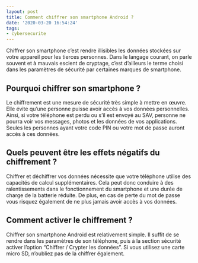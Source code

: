 ```yaml
---
layout: post
title: Comment chiffrer son smartphone Android ?
date: '2020-03-20 16:54:24'
tags:
- cybersecurite
---
```


Chiffrer son smartphone c’est rendre illisibles les données stockées sur votre appareil pour les tierces personnes. Dans le langage courant, on parle souvent et à mauvais escient de cryptage, c’est d’ailleurs le terme choisi dans les paramètres de sécurité par certaines marques de smartphone.

## **Pourquoi chiffrer son smartphone ?**

Le chiffrement est une mesure de sécurité très simple à mettre en œuvre. Elle évite qu’une personne puisse avoir accès à vos données personnelles. Ainsi, si votre téléphone est perdu ou s’il est envoyé au SAV, personne ne pourra voir vos messages, photos et les données de vos applications. Seules les personnes ayant votre code PIN ou votre mot de passe auront accès à ces données.

## **Quels peuvent être les effets négatifs du chiffrement ?**

Chiffrer et déchiffrer vos données nécessite que votre téléphone utilise des capacités de calcul supplémentaires. Cela peut donc conduire à des ralentissements dans le fonctionnement du smartphone et une durée de charge de la batterie réduite. De plus, en cas de perte du mot de passe vous risquez également de ne plus jamais avoir accès à vos données.

## **Comment activer le chiffrement ?**

Chiffrer son smartphone Android est relativement simple. Il suffit de se rendre dans les paramètres de son téléphone, puis à la section sécurité activer l’option “Chiffrer / Crypter les données”. Si vous utilisez une carte micro SD, n’oubliez pas de la chiffrer également.

